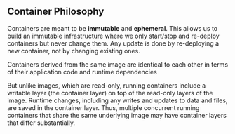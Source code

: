 ## Container Philosophy

Containers are meant to be **immutable** and **ephemeral**.
This allows us to build an immutable infrastructure where we only start/stop and re-deploy containers but never change them.
Any update is done by re-deploying a new container, not by changing existing ones.

Containers derived from the same image are identical to each other in terms of their application code and runtime dependencies

But unlike images, which are read-only, running containers include a writable layer (the container layer) on top of the read-only layers of the image. Runtime changes, including any writes and updates to data and files, are saved in the container layer. Thus, multiple concurrent running containers that share the same underlying image may have container layers that differ substantially.
